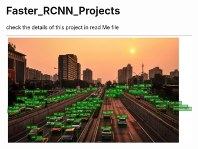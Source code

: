 # Faster_RCNN_Projects
check the details of this project in read Me file


![image alt](https://github.com/Raghava2004-cpu/Faster_RCNN_Projects/blob/1703a6cc56357dfd308025461f9328fc362a651b/Screenshot%202025-03-22%20145337.png)
